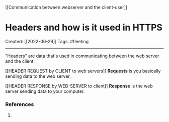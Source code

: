 [[Communication between webserver and the client-user]]

# Headers and how is it used in HTTPS
Created:  [[2022-06-29]]
Tags: #fleeting 

---
"Headers" are data that's used in communicating between the web server and the client. 



[[HEADER REQUEST by CLIENT to web servers]]
**Requests** is you basically sending data to the web server.  


[[HEADER RESPONSE by WEB-SERVER to client]]
**Response** is the web server sending data to your computer.










### References
1. 